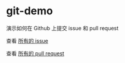 # git-demo
演示如何在 Github 上提交 issue 和 pull request

查看 [所有的 issue](https://github.com/gzhack/git-demo/issues)

查看 [所有的 pull request](https://github.com/gzhack/git-demo/pulls)
